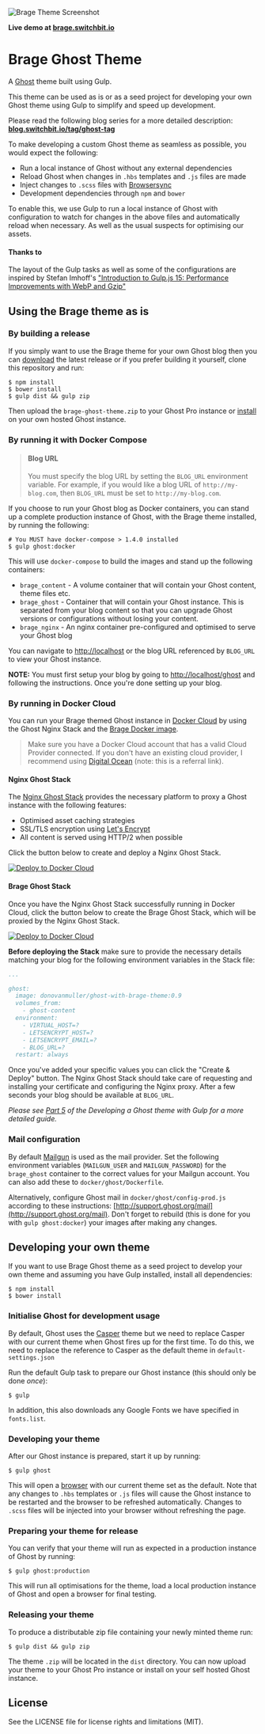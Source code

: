 ![Brage Theme Screenshot](http://i.imgur.com/0ydeDsH.png)

**Live demo at [brage.switchbit.io](https://brage.switchbit.io/)**

# Brage Ghost Theme

A [Ghost](https://ghost.org/) theme built using Gulp.

This theme can be used as is or as a seed project for developing your own Ghost theme using Gulp to simplify and speed up development. 

Please read the following blog series for a more detailed description: **[blog.switchbit.io/tag/ghost-tag](https://blog.switchbit.io/tag/ghost-tag/)**

To make developing a custom Ghost theme as seamless as possible, you would expect the following:

* Run a local instance of Ghost without any external dependencies
* Reload Ghost when changes in `.hbs` templates and `.js` files are made
* Inject changes to `.scss` files with [Browsersync](http://www.browsersync.io/)
* Development dependencies through `npm` and `bower`

To enable this, we use Gulp to run a local instance of Ghost with configuration to watch for changes in the above files and automatically reload when necessary.
As well as the usual suspects for optimising our assets.

#### Thanks to

The layout of the Gulp tasks as well as some of the configurations are inspired by Stefan Imhoff's ["Introduction to Gulp.js 15: Performance Improvements with WebP and Gzip"](http://stefanimhoff.de/2014/gulp-tutorial-15-performance-improvements-webp-gzip/)
 
## Using the Brage theme as is

### By building a release
 
If you simply want to use the Brage theme for your own Ghost blog then you can [download](https://github.com/switchbitio/brage-ghost-theme/releases) the latest release
or if you prefer building it yourself, clone this repository and run:

```
$ npm install
$ bower install
$ gulp dist && gulp zip
```

Then upload the `brage-ghost-theme.zip` to your Ghost Pro instance or [install](https://www.digitalocean.com/community/questions/installing-themes-in-ghost) on your own hosted Ghost instance.
 
### By running it with Docker Compose

> #### Blog URL
>
> You must specify the blog URL by setting the `BLOG_URL` environment variable.
> For example, if you would like a blog URL of `http://my-blog.com`, then `BLOG_URL` must be
> set to `http://my-blog.com`.

If you choose to run your Ghost blog as Docker containers, you can stand up a complete production instance of Ghost, 
with the Brage theme installed, by running the following:

```
# You MUST have docker-compose > 1.4.0 installed
$ gulp ghost:docker
```

This will use `docker-compose` to build the images and stand up the following containers:

* `brage_content` - A volume container that will contain your Ghost content, theme files etc.
* `brage_ghost` - Container that will contain your Ghost instance. This is separated from your blog content so that you can upgrade Ghost versions or configurations without losing your content.
* `brage_nginx` - An nginx container pre-configured and optimised to serve your Ghost blog

You can navigate to [http://localhost](http://localhost) 
or the blog URL referenced by `BLOG_URL` to view your Ghost instance.

**NOTE:** You must first setup your blog by going to [http://localhost/ghost](http://localhost/ghost) and following the instructions.
Once you're done setting up your blog.

### By running in Docker Cloud

You can run your Brage themed Ghost instance in [Docker Cloud](https://cloud.docker.com/_/dashboard/onboarding) by using the 
Ghost Nginx Stack and the [Brage Docker image](https://hub.docker.com/r/donovanmuller/ghost-with-brage-theme/).

> Make sure you have a Docker Cloud account that has a valid Cloud Provider connected.
> If you don't have an existing cloud provider, I recommend using [Digital Ocean](https://m.do.co/c/9063364d02d8) (note: this is a referral link).

#### Nginx Ghost Stack

The [Nginx Ghost Stack](https://github.com/donovanmuller/nginx-ghost-stack) provides the necessary
platform to proxy a Ghost instance with the following features:

* Optimised asset caching strategies
* SSL/TLS encryption using [Let's Encrypt](https://letsencrypt.org/)
* All content is served using HTTP/2 when possible

Click the button below to create and deploy a Nginx Ghost Stack.

[![Deploy to Docker Cloud](https://files.cloud.docker.com/images/deploy-to-dockercloud.svg)](https://cloud.docker.com/stack/deploy/?repo=https://github.com/donovanmuller/nginx-ghost-stack)

#### Brage Ghost Stack

Once you have the Nginx Ghost Stack successfully running in Docker Cloud, click the button below 
to create the Brage Ghost Stack, which will be proxied by the Nginx Ghost Stack.

[![Deploy to Docker Cloud](https://files.cloud.docker.com/images/deploy-to-dockercloud.svg)](https://cloud.docker.com/stack/deploy/?repo=https://github.com/switchbitio/brage-ghost-theme)

**Before deploying the Stack** make sure to provide the necessary details matching your blog for the following
environment variables in the Stack file:

```yaml
...

ghost:
  image: donovanmuller/ghost-with-brage-theme:0.9
  volumes_from:
    - ghost-content
  environment:
    - VIRTUAL_HOST=?
    - LETSENCRYPT_HOST=?
    - LETSENCRYPT_EMAIL=?
    - BLOG_URL=?
  restart: always
```

Once you've added your specific values you can click the "Create & Deploy" button.
The Nginx Ghost Stack should take care of requesting and installing your certificate and configuring
the Nginx proxy. After a few seconds your blog should be available at `BLOG_URL`.

*Please see [Part 5](https://blog.switchbit.io/developing-a-ghost-theme-with-gulp-part-5) of the Developing a Ghost theme with Gulp for a more detailed guide.*

### Mail configuration

By default [Mailgun](http://www.mailgun.com/) is used as the mail provider.
Set the following environment variables (`MAILGUN_USER` and `MAILGUN_PASSWORD`) for the `brage_ghost` container to the correct values for your Mailgun account.
You can also add these to `docker/ghost/Dockerfile`.

Alternatively, configure Ghost mail in `docker/ghost/config-prod.js` according to these instructions: [http://support.ghost.org/mail](http://support.ghost.org/mail). 
Don't forget to rebuild (this is done for you with `gulp ghost:docker`) your images after making any changes.

## Developing your own theme

If you want to use Brage Ghost theme as a seed project to develop your own theme and assuming you have Gulp installed, install all dependencies:

```
$ npm install
$ bower install
```

### Initialise Ghost for development usage

By default, Ghost uses the [Casper](https://github.com/TryGhost/Casper) theme but we need to replace Casper with our current theme when Ghost fires up for the first time.
To do this, we need to replace the reference to Casper as the default theme in `default-settings.json`

Run the default Gulp task to prepare our Ghost instance (this should only be done *once*):

```
$ gulp
```

In addition, this also downloads any Google Fonts we have specified in `fonts.list`.

### Developing your theme

After our Ghost instance is prepared, start it up by running:

```
$ gulp ghost
```

This will open a [browser](http://localhost:3000) with our current theme set as the default.
Note that any changes to `.hbs` templates or `.js` files will cause the Ghost instance to be restarted and the browser to be refreshed automatically. Changes to `.scss` files will be injected into your browser without refreshing the page.

### Preparing your theme for release

You can verify that your theme will run as expected in a production instance of Ghost by running:

```
$ gulp ghost:production
```

This will run all optimisations for the theme, load a local production instance of Ghost and open a browser for final testing.

### Releasing your theme

To produce a distributable zip file containing your newly minted theme run:

```
$ gulp dist && gulp zip
```

The theme `.zip` will be located in the `dist` directory.
You can now upload your theme to your Ghost Pro instance or install on your self hosted Ghost instance.

## License

See the LICENSE file for license rights and limitations (MIT).

